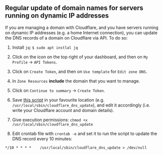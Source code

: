 Regular update of domain names for servers running on dynamic IP addresses
--------------------------------------------------------------------------

If you are managing a domain with Cloudflare, and you have servers running on dynamic IP addresses (e.g. a home Internet connection),
you can update the DNS records of a domain on Cloudflare via API. To do so:

1. Install `jq`: `$ sudo apt instlal jq`

2. Click on the icon on the top right of your dashboard, and then on  `My Profile` -> `API Tokens`.

3. Click on `Create Token`, and then on `Use template` for `Edit zone DNS`.

4. In `Zone Resources` **include** the domain that you want to manage.

5. Click on `Continue to summary` -> `Create Token`.

6. Save [this script](https://github.com/luiscarlosgph/cloudflare-stuff/blob/main/src/cloudflare_dns_update.sh) in your favourite location (e.g. `/usr/local/sbin/cloudflare_dns_update`), and edit it accordingly (i.e. write your Cloudflare account and domain details).

7. Give execution permissions: `chmod +x /usr/local/sbin/cloudflare_dns_update`

8. Edit crontab file with `crontab -e` and set it to run the script to update the DNS record every 10 minutes:

```
*/10 * * * *    /usr/local/sbin/cloudflare_dns_update > /dev/null
```

